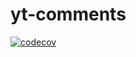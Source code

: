 # yt-comments
[![codecov](https://codecov.io/gh/mddburgess/yt-comments/graph/badge.svg?token=YX6N9FKMP5)](https://codecov.io/gh/mddburgess/yt-comments)
